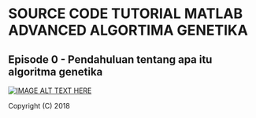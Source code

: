 # SOURCE CODE TUTORIAL MATLAB ADVANCED ALGORTIMA GENETIKA

## Episode 0 - Pendahuluan tentang apa itu algoritma genetika
[![IMAGE ALT TEXT HERE](https://img.youtube.com/vi/2mXcs-CNCB8/0.jpg)](https://www.youtube.com/watch?v=2mXcs-CNCB8)


Copyright (C) 2018 
